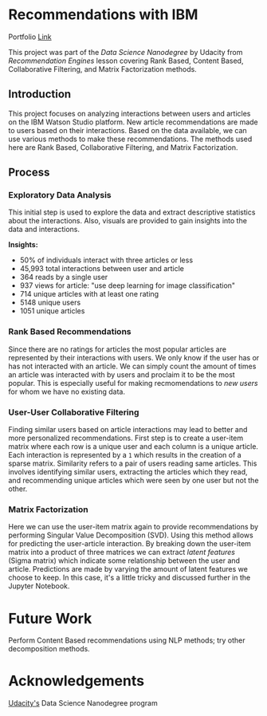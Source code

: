 # Recommendations with IBM
Portfolio [Link](https://github.com/sergatron/Portfolio)


This project was part of the *Data Science Nanodegree* by Udacity from *Recommendation Engines* lesson covering Rank Based, Content Based, Collaborative Filtering, and Matrix Factorization methods.

## Introduction
This project focuses on analyzing interactions between users and articles on the IBM Watson Studio platform. New article recommendations are made to users based on their interactions. Based on the data available, we can use various methods to make these recommendations. The methods used here are Rank Based, Collaborative Filtering, and Matrix Factorization. 

## Process
### Exploratory Data Analysis
This initial step is used to explore the data and extract descriptive statistics about the interactions. Also, visuals are provided to gain insights into the data and interactions.

**Insights:**
 - 50% of individuals interact with three articles or less
 - 45,993 total interactions between user and article
 - 364 reads by a single user
 - 937 views for article: "use deep learning for image classification"
 - 714 unique articles with at least one rating
 - 5148 unique users
 - 1051 unique articles

### Rank Based Recommendations
Since there are no ratings for articles the most popular articles are represented by their interactions with users. We only know if the user has or has not interacted with an article. We can simply count the amount of times an article was interacted with by users and proclaim it to be the most popular. This is especially useful for making recmomendations to *new users* for whom we have no existing data.

### User-User Collaborative Filtering
Finding similar users based on article interactions may lead to better and more personalized recommendations. First step is to create a user-item matrix where each row is a unique user and each column is a unique article. Each interaction is represented by a `1` which results in the creation of a sparse matrix. Similarity refers to a pair of users reading same articles. This involves identifying similar users, extracting the articles which they read, and recommending unique articles which were seen by one user but not the other. 

### Matrix Factorization
Here we can use the user-item matrix again to provide recommendations by performing Singular Value Decomposition (SVD). Using this method allows for predicting the user-article interaction. By breaking down the user-item matrix into a product of three matrices we can extract *latent features* (Sigma matrix) which indicate some relationship between the user and article. Predictions are made by varying the amount of latent features we choose to keep. In this case, it's a little tricky and discussed further in the Jupyter Notebook.


# Future Work
Perform Content Based recommendations using NLP methods; try other decomposition methods.

# Acknowledgements
[Udacity's](https://www.udacity.com) Data Science Nanodegree program
